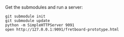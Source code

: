 Get the submodules and run a server:

    git submodule init
    git submodule update
    python -m SimpleHTTPServer 9091
    open http://127.0.0.1:9091/fretboard-prototype.html
